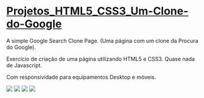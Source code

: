 # **[Projetos_HTML5_CSS3_Um-Clone-do-Google](https://github.com/antonio-slivak/Projetos_HTML5_CSS3_Um-Clone-do-Google)**     

A simple Google Search Clone Page. (Uma página com um clone da Procura do Google).

Exercício de criação de uma página utilizando HTML5 e CSS3. Quase nada de Javascript.

Com responsividade para equipamentos Desktop e móveis.

<img src='https://github.com/antonio-slivak/Projetos_HTML5_CSS3_Um-Clone-do-Google/blob/main/assets/images/inicial.png'>

<img src='https://github.com/antonio-slivak/Projetos_HTML5_CSS3_Um-Clone-do-Google/blob/main/assets/images/768.PNG'>

<img src='https://github.com/antonio-slivak/Projetos_HTML5_CSS3_Um-Clone-do-Google/blob/main/assets/images/375.PNG'>

<img src='https://github.com/antonio-slivak/Projetos_HTML5_CSS3_Um-Clone-do-Google/blob/main/assets/images/320.PNG'>


